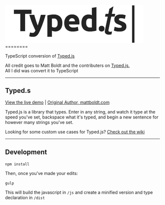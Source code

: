 <img src="./logo-cropped.png" width="450px" title="Typed.ts" />
========

TypeScript conversion of [Typed.js](http://www.mattboldt.com/demos/typed-js/) 

All credit goes to Matt Boldt and the contributers on [Typed.js.](https://github.com/mattboldt/typed.js)  
All I did was convert it to TypeScript

---
## Typed.s

[View the live demo](http://www.mattboldt.com/demos/typed-js/) | [Original Author, mattboldt.com](http://www.mattboldt.com)

Typed.js is a library that types. Enter in any string, and watch it type at the speed you've set, backspace what it's typed, and begin a new sentence for however many strings you've set.

Looking for some custom use cases for Typed.js? [Check out the wiki](https://github.com/mattboldt/typed.js/wiki)

---

## Development

`npm install`

Then, once you've made your edits:

`gulp`

This will build the javascript in `/js` and create a minified version and type declaration in `/dist`